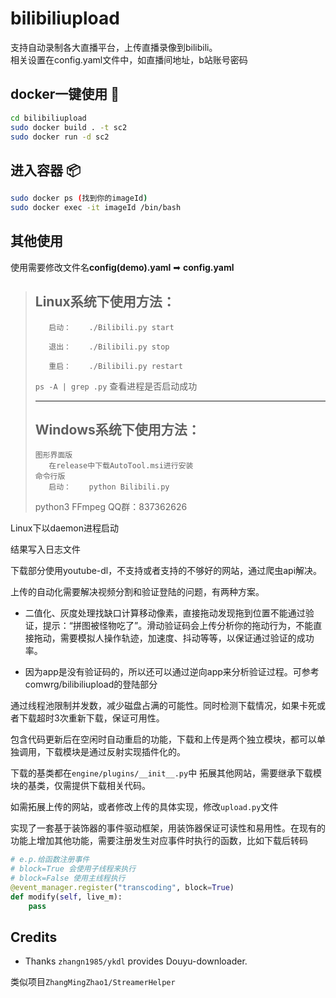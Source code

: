 # bilibiliupload

支持自动录制各大直播平台，上传直播录像到bilibili。  
相关设置在config.yaml文件中，如直播间地址，b站账号密码

## docker一键使用 🔨 
```bash
cd bilibiliupload
sudo docker build . -t sc2
sudo docker run -d sc2
```
## 进入容器 📦
```bash
sudo docker ps (找到你的imageId)
sudo docker exec -it imageId /bin/bash     
```

## 其他使用
使用需要修改文件名**config(demo).yaml** ➡ **config.yaml**

>## Linux系统下使用方法：
>
>        启动：    ./Bilibili.py start
>
>        退出：    ./Bilibili.py stop
>
>        重启：    ./Bilibili.py restart
>
> `ps -A | grep .py` 查看进程是否启动成功
>***
>
>## Windows系统下使用方法：
>     图形界面版
>        在release中下载AutoTool.msi进行安装
>     命令行版
>        启动：    python Bilibili.py
>python3 FFmpeg QQ群：837362626

Linux下以daemon进程启动

结果写入日志文件

下载部分使用youtube-dl，不支持或者支持的不够好的网站，通过爬虫api解决。

上传的自动化需要解决视频分割和验证登陆的问题，有两种方案。

* 二值化、灰度处理找缺口计算移动像素，直接拖动发现拖到位置不能通过验证，提示：“拼图被怪物吃了”。滑动验证码会上传分析你的拖动行为，不能直接拖动，需要模拟人操作轨迹，加速度、抖动等等，以保证通过验证的成功率。

* 因为app是没有验证码的，所以还可以通过逆向app来分析验证过程。可参考comwrg/bilibiliupload的登陆部分

通过线程池限制并发数，减少磁盘占满的可能性。同时检测下载情况，如果卡死或者下载超时3次重新下载，保证可用性。

包含代码更新后在空闲时自动重启的功能，下载和上传是两个独立模块，都可以单独调用，下载模块是通过反射实现插件化的。

下载的基类都在`engine/plugins/__init__.py`中
拓展其他网站，需要继承下载模块的基类，仅需提供下载相关代码。

如需拓展上传的网站，或者修改上传的具体实现，修改`upload.py`文件

实现了一套基于装饰器的事件驱动框架，用装饰器保证可读性和易用性。在现有的功能上增加其他功能，需要注册发生对应事件时执行的函数，比如下载后转码

```python
# e.p.给函数注册事件
# block=True 会使用子线程来执行
# block=False 使用主线程执行
@event_manager.register("transcoding", block=True)
def modify(self, live_m):
    pass
```

## Credits
* Thanks `zhangn1985/ykdl` provides Douyu-downloader.

类似项目`ZhangMingZhao1/StreamerHelper`
